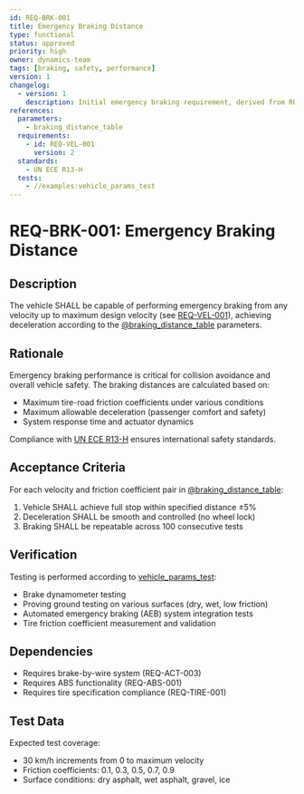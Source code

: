 ```yaml
---
id: REQ-BRK-001
title: Emergency Braking Distance
type: functional
status: approved
priority: high
owner: dynamics-team
tags: [braking, safety, performance]
version: 1
changelog:
  - version: 1
    description: Initial emergency braking requirement, derived from REQ-VEL-001 v2
references:
  parameters:
    - braking_distance_table
  requirements:
    - id: REQ-VEL-001
      version: 2
  standards:
    - UN ECE R13-H
  tests:
    - //examples:vehicle_params_test
---
```


# REQ-BRK-001: Emergency Braking Distance

## Description

The vehicle SHALL be capable of performing emergency braking from any velocity up to maximum design velocity (see [REQ-VEL-001](examples/requirements/REQ-VEL-001.md)), achieving deceleration
according to the [@braking_distance_table](../vehicle_params.bzl#braking_distance_table) parameters.

## Rationale

Emergency braking performance is critical for collision avoidance and overall vehicle safety. The braking distances are calculated based on:

- Maximum tire-road friction coefficients under various conditions
- Maximum allowable deceleration (passenger comfort and safety)
- System response time and actuator dynamics

Compliance with [UN ECE R13-H](https://unece.org/transport/documents/2021/03/standards/un-regulation-no-13-h-braking-heavy-vehicles) ensures international safety standards.

## Acceptance Criteria

For each velocity and friction coefficient pair in [@braking_distance_table](../vehicle_params.bzl#braking_distance_table):

1. Vehicle SHALL achieve full stop within specified distance ±5%
2. Deceleration SHALL be smooth and controlled (no wheel lock)
3. Braking SHALL be repeatable across 100 consecutive tests

## Verification

Testing is performed according to [vehicle_params_test](../BUILD.bazel#vehicle_params_test):

- Brake dynamometer testing
- Proving ground testing on various surfaces (dry, wet, low friction)
- Automated emergency braking (AEB) system integration tests
- Tire friction coefficient measurement and validation

## Dependencies

- Requires brake-by-wire system (REQ-ACT-003)
- Requires ABS functionality (REQ-ABS-001)
- Requires tire specification compliance (REQ-TIRE-001)

## Test Data

Expected test coverage:

- 30 km/h increments from 0 to maximum velocity
- Friction coefficients: 0.1, 0.3, 0.5, 0.7, 0.9
- Surface conditions: dry asphalt, wet asphalt, gravel, ice

